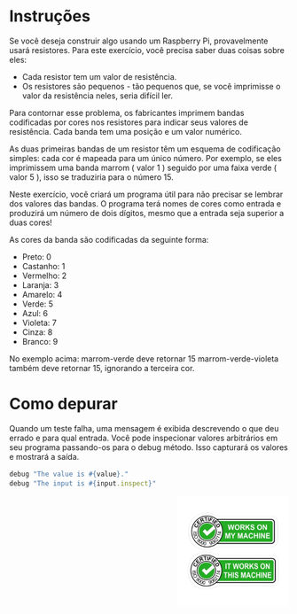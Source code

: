 # Instruções
Se você deseja construir algo usando um Raspberry Pi, provavelmente usará resistores. Para este exercício, você precisa saber duas coisas sobre eles:

- Cada resistor tem um valor de resistência.
- Os resistores são pequenos - tão pequenos que, se você imprimisse o valor da resistência neles, seria difícil ler.

Para contornar esse problema, os fabricantes imprimem bandas codificadas por cores nos resistores para indicar seus valores de resistência. Cada banda tem uma posição e um valor numérico.

As duas primeiras bandas de um resistor têm um esquema de codificação simples: cada cor é mapeada para um único número. Por exemplo, se eles imprimissem uma banda marrom ( valor 1 ) seguido por uma faixa verde ( valor 5 ), isso se traduziria para o número 15.

Neste exercício, você criará um programa útil para não precisar se lembrar dos valores das bandas. O programa terá nomes de cores como entrada e produzirá um número de dois dígitos, mesmo que a entrada seja superior a duas cores!

As cores da banda são codificadas da seguinte forma:

- Preto: 0
- Castanho: 1
- Vermelho: 2
- Laranja: 3
- Amarelo: 4
- Verde: 5
- Azul: 6
- Violeta: 7
- Cinza: 8
- Branco: 9

No exemplo acima: marrom-verde deve retornar 15 marrom-verde-violeta também deve retornar 15, ignorando a terceira cor.

# Como depurar
Quando um teste falha, uma mensagem é exibida descrevendo o que deu errado e para qual entrada. Você pode inspecionar valores arbitrários em seu programa passando-os para o debug método. Isso capturará os valores e mostrará a saída.

``` ruby
debug "The value is #{value}."
debug "The input is #{input.inspect}"
```

<div><img align="right" src="../assets/my_machine.png" alt="my_machine" width="200"></div>